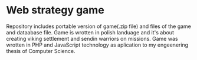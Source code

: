 # Web strategy game
Repository includes portable version of game(.zip file) and files of the game and dataabase file.
Game is wrotten in polish landuage and it's about creating viking settlement and sendin warriors on missions.
Game was wrotten in PHP and JavaScript technology as aplication to my engeenering thesis of Computer Science.
